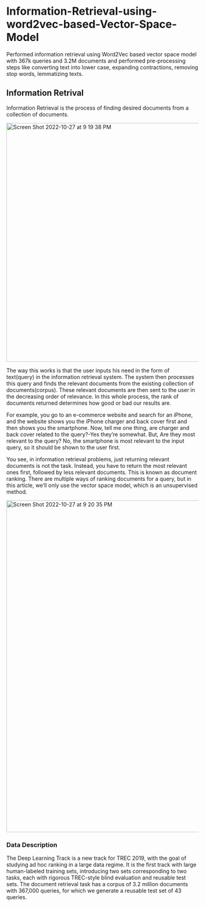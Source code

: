 # Information-Retrieval-using-word2vec-based-Vector-Space-Model
Performed information retrieval using Word2Vec based vector space model with 367k queries and 3.2M documents and performed pre-processing steps like converting text into lower case, expanding contractions, removing stop words, lemmatizing texts. 


## Information Retrival
Information Retrieval is the process of finding desired documents from a collection of documents.


<img width="624" alt="Screen Shot 2022-10-27 at 9 19 38 PM" src="https://user-images.githubusercontent.com/68578215/198501795-6a9c1df2-e6e4-4674-9d90-b9f7c7dd5d58.png">




The way this works is that the user inputs his need in the form of text(query) in the information retrieval system. The system then processes this query and finds the relevant documents from the existing collection of documents(corpus). These relevant documents are then sent to the user in the decreasing order of relevance. In this whole process, the rank of documents returned determines how good or bad our results are.

For example, you go to an e-commerce website and search for an iPhone, and the website shows you the iPhone charger and back cover first and then shows you the smartphone. Now, tell me one thing, are charger and back cover related to the query?-Yes they’re somewhat. But, Are they most relevant to the query? No, the smartphone is most relevant to the input query, so it should be shown to the user first.

You see, in information retrieval problems, just returning relevant documents is not the task. Instead, you have to return the most relevant ones first, followed by less relevant documents. This is known as document ranking. There are multiple ways of ranking documents for a query, but in this article, we’ll only use the vector space model, which is an unsupervised method.

<img width="867" alt="Screen Shot 2022-10-27 at 9 20 35 PM" src="https://user-images.githubusercontent.com/68578215/198501792-823c726e-294a-48b4-86cd-433624d0db44.png">

### Data Description

The Deep Learning Track is a new track for TREC 2019, with the goal of studying ad hoc ranking
in a large data regime. It is the first track with large human-labeled training sets, introducing two
sets corresponding to two tasks, each with rigorous TREC-style blind evaluation and reusable test
sets. The document retrieval task has a corpus of 3.2 million documents with 367,000
queries, for which we generate a reusable test set of 43 queries.
